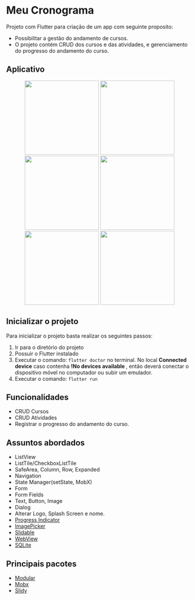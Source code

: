 # Meu Cronograma

Projeto com Flutter para criação de um app com seguinte proposito:

* Possibilitar a gestão do andamento de cursos.
* O projeto contém CRUD dos cursos e das atividades, e gerenciamento do progresso do andamento do curso.

## Aplicativo

<div align='center'>
    <img src="images/readme/tela1.png" width="200">
    <img src="images/readme/tela2.png" width="200">
    <img src="images/readme/tela3.png" width="200">
    <img src="images/readme/tela4.png" width="200">
    <img src="images/readme/tela5.png" width="200">
    <img src="images/readme/tela6.png" width="200">
</div>

## Inicializar o projeto

Para inicializar o projeto basta realizar os seguintes passos:
1. Ir para o diretório do projeto
2. Possuir o Flutter instalado
3. Executar o comando: <code>flutter doctor</code> no terminal.
    No local <b>Connected device</b> caso contenha <b> !No devices available </b>, então deverá conectar o dispositivo móvel no computador ou subir um emulador.
4. Executar o comando: <code>flutter run</code>

## Funcionalidades

* CRUD Cursos
* CRUD Atividades
* Registrar o progresso do andamento do curso.

## Assuntos abordados

* ListView
* ListTile/CheckboxListTile
* SafeArea, Column, Row, Expanded
* Navigation
* State Manager(setState, MobX)
* Form
* Form Fields
* Text, Button, Image
* Dialog
* Alterar Logo, Splash Screen e nome.
* [Progress Indicator](https://pub.dev/packages/percent_indicator)
* [ImagePicker](https://pub.dev/packages/image_picker)
* [Slidable](https://pub.dev/packages/flutter_slidable)
* [WebView](https://pub.dev/packages/webview_flutter)
* [SQLite](https://pub.dev/packages/sqflite)


## Principais pacotes
* [Modular](https://pub.dev/packages/flutter_modular)
* [Mobx](https://pub.dev/packages/mobx)
* [Slidy](https://github.com/Flutterando/slidy)
